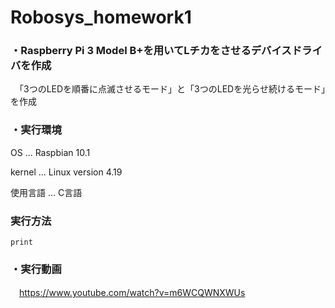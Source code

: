 # Robosys_homework1
### ・Raspberry Pi 3 Model B+を用いてLチカをさせるデバイスドライバを作成
　「3つのLEDを順番に点滅させるモード」と「3つのLEDを光らせ続けるモード」を作成
 
### ・実行環境
OS ... Raspbian 10.1
 
  kernel ... Linux version 4.19
  
  使用言語 ... C言語
  
### 実行方法
~~~~
print
~~~~
  
 
### ・実行動画
　https://www.youtube.com/watch?v=m6WCQWNXWUs
　
